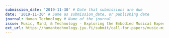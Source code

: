 ```yaml
---
submission_date: '2019-11-30' # Date that submissions are due
date: '2019-11-30' # Same as submission_date, or publishing date
journal: Human Technology # Name of the journal
issue: Music, Mind, & Technology - Exploring the Embodied Musical Experience # Name of this issue
ext_url: https://humantechnology.jyu.fi/submit/call-for-papers/music-mind-technology-exploring-the-embodied-musical-experience # URL to call for articles for this issue
---
```

